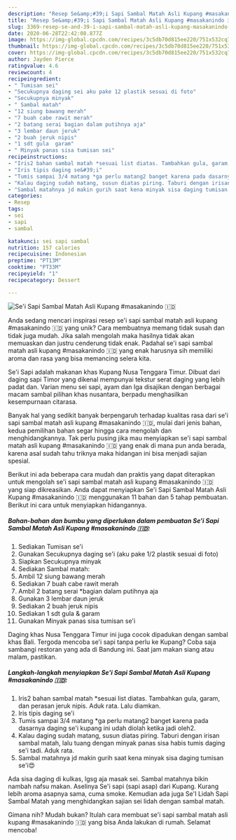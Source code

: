 ```yaml
---
description: "Resep Se&amp;#39;i Sapi Sambal Matah Asli Kupang #masakanindo 🇮🇩 Anti Gagal"
title: "Resep Se&amp;#39;i Sapi Sambal Matah Asli Kupang #masakanindo 🇮🇩 Anti Gagal"
slug: 3369-resep-se-and-39-i-sapi-sambal-matah-asli-kupang-masakanindo-anti-gagal
date: 2020-06-28T22:42:08.877Z
image: https://img-global.cpcdn.com/recipes/3c5db70d815ee220/751x532cq70/sei-sapi-sambal-matah-asli-kupang-masakanindo-🇮🇩-foto-resep-utama.jpg
thumbnail: https://img-global.cpcdn.com/recipes/3c5db70d815ee220/751x532cq70/sei-sapi-sambal-matah-asli-kupang-masakanindo-🇮🇩-foto-resep-utama.jpg
cover: https://img-global.cpcdn.com/recipes/3c5db70d815ee220/751x532cq70/sei-sapi-sambal-matah-asli-kupang-masakanindo-🇮🇩-foto-resep-utama.jpg
author: Jayden Pierce
ratingvalue: 4.6
reviewcount: 4
recipeingredient:
- " Tumisan sei"
- "Secukupnya daging sei aku pake 12 plastik sesuai di foto"
- "Secukupnya minyak"
- " Sambal matah"
- "12 siung bawang merah"
- "7 buah cabe rawit merah"
- "2 batang serai bagian dalam putihnya aja"
- "3 lembar daun jeruk"
- "2 buah jeruk nipis"
- "1 sdt gula  garam"
- " Minyak panas sisa tumisan sei"
recipeinstructions:
- "Iris2 bahan sambal matah *sesuai list diatas. Tambahkan gula, garam, dan perasan jeruk nipis. Aduk rata. Lalu diamkan."
- "Iris tipis daging se&#39;i"
- "Tumis sampai 3/4 matang *ga perlu matang2 banget karena pada dasarnya daging se&#39;i kupang ini udah diolah ketika jadi oleh2."
- "Kalau daging sudah matang, susun diatas piring. Taburi dengan irisan sambal matah, lalu tuang dengan minyak panas sisa habis tumis daging se&#39;i tadi. Aduk rata."
- "Sambal matahnya jd makin gurih saat kena minyak sisa daging tumisan se&#39;i😍"
categories:
- Resep
tags:
- sei
- sapi
- sambal

katakunci: sei sapi sambal 
nutrition: 157 calories
recipecuisine: Indonesian
preptime: "PT13M"
cooktime: "PT33M"
recipeyield: "1"
recipecategory: Dessert

---
```



![Se&#39;i Sapi Sambal Matah Asli Kupang #masakanindo 🇮🇩](https://img-global.cpcdn.com/recipes/3c5db70d815ee220/751x532cq70/sei-sapi-sambal-matah-asli-kupang-masakanindo-🇮🇩-foto-resep-utama.jpg)

Anda sedang mencari inspirasi resep se&#39;i sapi sambal matah asli kupang #masakanindo 🇮🇩 yang unik? Cara membuatnya memang tidak susah dan tidak juga mudah. Jika salah mengolah maka hasilnya tidak akan memuaskan dan justru cenderung tidak enak. Padahal se&#39;i sapi sambal matah asli kupang #masakanindo 🇮🇩 yang enak harusnya sih memiliki aroma dan rasa yang bisa memancing selera kita.

Se&#39;i Sapi adalah makanan khas Kupang Nusa Tenggara Timur. Dibuat dari daging sapi Timor yang dikenal mempunyai tekstur serat daging yang lebih padat dan. Varian menu sei sapi, ayam dan Iga disajikan dengan berbagai macam sambal pilihan khas nusantara, berpadu menghasilkan kesempurnaan citarasa.

Banyak hal yang sedikit banyak berpengaruh terhadap kualitas rasa dari se&#39;i sapi sambal matah asli kupang #masakanindo 🇮🇩, mulai dari jenis bahan, kedua pemilihan bahan segar hingga cara mengolah dan menghidangkannya. Tak perlu pusing jika mau menyiapkan se&#39;i sapi sambal matah asli kupang #masakanindo 🇮🇩 yang enak di mana pun anda berada, karena asal sudah tahu triknya maka hidangan ini bisa menjadi sajian spesial.


Berikut ini ada beberapa cara mudah dan praktis yang dapat diterapkan untuk mengolah se&#39;i sapi sambal matah asli kupang #masakanindo 🇮🇩 yang siap dikreasikan. Anda dapat menyiapkan Se&#39;i Sapi Sambal Matah Asli Kupang #masakanindo 🇮🇩 menggunakan 11 bahan dan 5 tahap pembuatan. Berikut ini cara untuk menyiapkan hidangannya.

<!--inarticleads1-->

##### Bahan-bahan dan bumbu yang diperlukan dalam pembuatan Se&#39;i Sapi Sambal Matah Asli Kupang #masakanindo 🇮🇩:

1. Sediakan  Tumisan se&#39;i
1. Gunakan Secukupnya daging se&#39;i (aku pake 1/2 plastik sesuai di foto)
1. Siapkan Secukupnya minyak
1. Sediakan  Sambal matah:
1. Ambil 12 siung bawang merah
1. Sediakan 7 buah cabe rawit merah
1. Ambil 2 batang serai *bagian dalam putihnya aja
1. Gunakan 3 lembar daun jeruk
1. Sediakan 2 buah jeruk nipis
1. Sediakan 1 sdt gula &amp; garam
1. Gunakan  Minyak panas sisa tumisan se&#39;i


Daging khas Nusa Tenggara Timur ini juga cocok dipadukan dengan sambal khas Bali. Tergoda mencoba se&#39;i sapi tanpa perlu ke Kupang? Coba saja sambangi restoran yang ada di Bandung ini. Saat jam makan siang atau malam, pastikan. 

<!--inarticleads2-->

##### Langkah-langkah menyiapkan Se&#39;i Sapi Sambal Matah Asli Kupang #masakanindo 🇮🇩:

1. Iris2 bahan sambal matah *sesuai list diatas. Tambahkan gula, garam, dan perasan jeruk nipis. Aduk rata. Lalu diamkan.
1. Iris tipis daging se&#39;i
1. Tumis sampai 3/4 matang *ga perlu matang2 banget karena pada dasarnya daging se&#39;i kupang ini udah diolah ketika jadi oleh2.
1. Kalau daging sudah matang, susun diatas piring. Taburi dengan irisan sambal matah, lalu tuang dengan minyak panas sisa habis tumis daging se&#39;i tadi. Aduk rata.
1. Sambal matahnya jd makin gurih saat kena minyak sisa daging tumisan se&#39;i😍


Ada sisa daging di kulkas, lgsg aja masak sei. Sambal matahnya bikin nambah nafsu makan. Aselinya Se&#39;i sapi (sapi asap) dari Kupang. Kurang lebih aroma asapnya sama, cuma smoke. Kemudian ada juga Se&#39;I Lidah Sapi Sambal Matah yang menghidangkan sajian sei lidah dengan sambal matah. 

Gimana nih? Mudah bukan? Itulah cara membuat se&#39;i sapi sambal matah asli kupang #masakanindo 🇮🇩 yang bisa Anda lakukan di rumah. Selamat mencoba!
